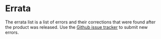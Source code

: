 # Errata

The errata list is a list of errors and their corrections that were found after the product was released. Use the [Github issue tracker](https://github.com/gedeck/mistat-code-solutions/issues) to submit new errors.
